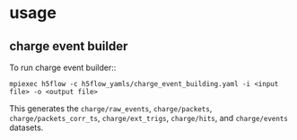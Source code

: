 # usage

## charge event builder

To run charge event builder::

    mpiexec h5flow -c h5flow_yamls/charge_event_building.yaml -i <input file> -o <output file>

This generates the ``charge/raw_events``, ``charge/packets``,
``charge/packets_corr_ts``, ``charge/ext_trigs``, ``charge/hits``,
and ``charge/events`` datasets.
